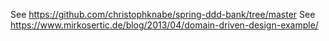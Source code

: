 See https://github.com/christophknabe/spring-ddd-bank/tree/master
See https://www.mirkosertic.de/blog/2013/04/domain-driven-design-example/

